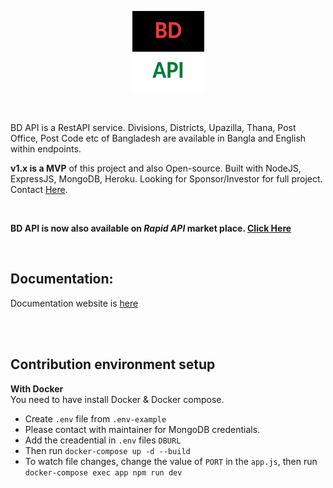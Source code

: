 <p align="center">
  <img src="https://github.com/AbmSourav/bdapis/blob/master/views/assets/img/BDAPI.png" alt="BD API" title="BD API" />
</p>

<br>

BD API is a RestAPI service. Divisions, Districts, Upazilla, Thana, Post Office, Post Code etc of Bangladesh are available in Bangla and English within endpoints.  

**v1.x is a MVP** of this project and also Open-source. Built with NodeJS, ExpressJS, MongoDB, Heroku.
Looking for Sponsor/Investor for full project. Contact [Here](https://m.me/sourav926).

<br>

**BD API is now also available on *Rapid API* market place.  [Click Here](https://rapidapi.com/AbmSourav/api/bdapi)**

<br>

## Documentation: 
Documentation website is [here](https://bdapis.com/)

<br>
<br>

## Contribution environment setup

**With Docker**
<br>
You need to have install Docker & Docker compose. 
* Create `.env` file from `.env-example`
* Please contact with maintainer for MongoDB credentials.
* Add the creadential in `.env` files `DBURL`
* Then run `docker-compose up -d --build`
* To watch file changes, change the value of `PORT` in the `app.js`, then run `docker-compose exec app npm run dev`
